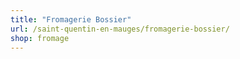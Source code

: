 ```yaml
---
title: "Fromagerie Bossier"
url: /saint-quentin-en-mauges/fromagerie-bossier/
shop: fromage
---
```

